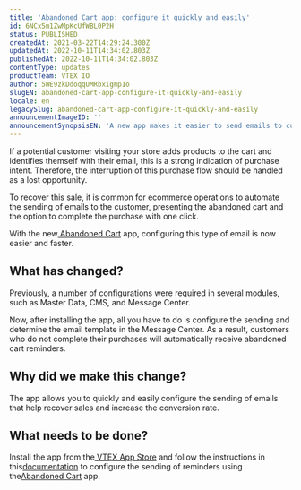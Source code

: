 ```yaml
---
title: 'Abandoned Cart app: configure it quickly and easily'
id: 6NCx5m1ZwMpKcUfWBL0P2H
status: PUBLISHED
createdAt: 2021-03-22T14:29:24.300Z
updatedAt: 2022-10-11T14:34:02.803Z
publishedAt: 2022-10-11T14:34:02.803Z
contentType: updates
productTeam: VTEX IO
author: 5WE9zkDdoqqUMRbxIgmp1o
slugEN: abandoned-cart-app-configure-it-quickly-and-easily
locale: en
legacySlug: abandoned-cart-app-configure-it-quickly-and-easily
announcementImageID: ''
announcementSynopsisEN: 'A new app makes it easier to send emails to customers who have interrupted their purchases.'
---
```


If a potential customer visiting your store adds products to the cart and identifies themself with their email, this is a strong indication of purchase intent. Therefore, the interruption of this purchase flow should be handled as a lost opportunity.

To recover this sale, it is common for ecommerce operations to automate the sending of emails to the customer, presenting the abandoned cart and the option to complete the purchase with one click.

 With the new[ Abandoned Cart](https://apps.vtex.com/vtexlatam-abandoned-cart-service/p) app, configuring this type of email is now easier and faster.

## What has changed?
Previously, a number of configurations were required in several modules, such as Master Data, CMS, and Message Center.

Now, after installing the app, all you have to do is configure the sending and determine the email template in the Message Center. As a result, customers who do not complete their purchases will automatically receive abandoned cart reminders.

## Why did we make this change?
The app allows you to quickly and easily configure the sending of emails that help recover sales and increase the conversion rate.

## What needs to be done?
Install the app from the[ VTEX App Store](https://apps.vtex.com/vtexlatam-abandoned-cart-service/p) and follow the instructions in this[documentation](https://developers.vtex.com/vtex-developer-docs/docs/vtex-abandoned-cart-service) to configure the sending of reminders using the[Abandoned Cart](https://apps.vtex.com/vtexlatam-abandoned-cart-service/p) app.

